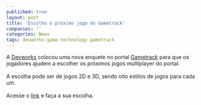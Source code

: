 ```yaml
---
published: true
layout: post
title: 'Escolha o próximo jogo do Gametrack'
companies: ''
categories: News
tags: devworks-game-technology gametrack
---
```

A <a href="{{ site.baseurl }}/index.php?p=cl&amp;t=19&amp;idd=54">Devworks</a>
 colocou uma nova enquete no portal <a href="{{ site.baseurl }}/index.php?p=cl&amp;t=search&amp;query=gametrack">Gametrack</a>
 para que os jogadores ajudem a escolher os pr&oacute;ximos jogos multiplayer do portal.<br /><br />A escolha pode ser de jogos 2D e 3D, sendo oito estilos de jogos para cada um.<br /><br />Acesse o <a href="http://www.gametrack.com.br">link</a>
 e fa&ccedil;a a sua escolha.
